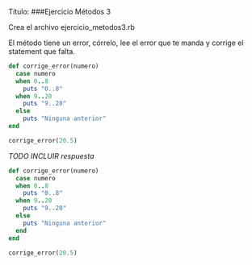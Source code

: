 Título:
###Ejercicio Métodos 3

Crea el archivo ejercicio_metodos3.rb

El método tiene un error, córrelo, lee el error que te manda y corrige el statement que falta.
```ruby
def corrige_error(numero)
  case numero
  when 0..8
    puts "0..8"
  when 9..20
    puts "9..20"
  else
    puts "Ninguna anterior"
end

corrige_error(20.5)
```


*TODO INCLUIR respuesta*
```ruby
def corrige_error(numero)
  case numero
  when 0..8
    puts "0..8"
  when 9..20
    puts "9..20"
  else
    puts "Ninguna anterior"
  end
end

corrige_error(20.5)
```

